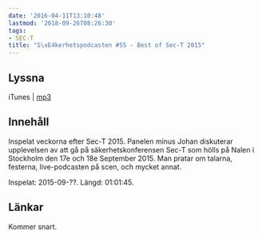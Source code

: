 ```yaml
---
date: '2016-04-11T13:10:48'
lastmod: '2018-09-26T08:26:30'
tags:
- SEC-T
title: "S\xE4kerhetspodcasten #55 - Best of Sec-T 2015"
---
```

## Lyssna

iTunes \| [mp3](http://traffic.libsyn.com/sakerhetspodcasten/sakerhetspodcasten-BestOfSec-t-128kbps-stereo.mp3)

## Innehåll

Inspelat veckorna efter Sec-T 2015. Panelen minus Johan diskuterar upplevelsen av
att gå på säkerhetskonferensen Sec-T som hölls på Nalen i Stockholm den 17e och 18e
September 2015. Man pratar om talarna, festerna, live-podcasten på scen, och mycket annat.

Inspelat: 2015-09-??. Längd: 01:01:45.

## Länkar

Kommer snart.

